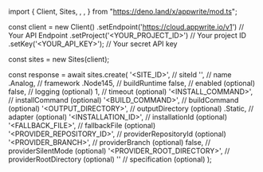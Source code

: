 import { Client, Sites, , ,  } from "https://deno.land/x/appwrite/mod.ts";

const client = new Client()
    .setEndpoint('https://cloud.appwrite.io/v1') // Your API Endpoint
    .setProject('<YOUR_PROJECT_ID>') // Your project ID
    .setKey('<YOUR_API_KEY>'); // Your secret API key

const sites = new Sites(client);

const response = await sites.create(
    '<SITE_ID>', // siteId
    '<NAME>', // name
    .Analog, // framework
    .Node145, // buildRuntime
    false, // enabled (optional)
    false, // logging (optional)
    1, // timeout (optional)
    '<INSTALL_COMMAND>', // installCommand (optional)
    '<BUILD_COMMAND>', // buildCommand (optional)
    '<OUTPUT_DIRECTORY>', // outputDirectory (optional)
    .Static, // adapter (optional)
    '<INSTALLATION_ID>', // installationId (optional)
    '<FALLBACK_FILE>', // fallbackFile (optional)
    '<PROVIDER_REPOSITORY_ID>', // providerRepositoryId (optional)
    '<PROVIDER_BRANCH>', // providerBranch (optional)
    false, // providerSilentMode (optional)
    '<PROVIDER_ROOT_DIRECTORY>', // providerRootDirectory (optional)
    '' // specification (optional)
);
